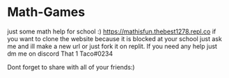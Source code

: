 # Math-Games
just some math help for school :) https://mathisfun.thebest1278.repl.co if you want to clone the website because it is blocked at your school just ask me and ill make a new url or just fork it on replit. If you need any help just dm me on discord That 1 Taco#0234

Dont forget to share with all of your friends:)
